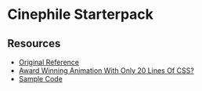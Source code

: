# Cinephile Starterpack

## Resources
- [Original Reference](https://camillemormal.com/)
- [Award Winning Animation With Only 20 Lines Of CSS?](https://youtu.be/PkADl0HubMY?si=7ZvSY1T_PgTp2Jb6)
- [Sample Code](https://codepen.io/Hyperplexed/pen/MWXBRBp)
